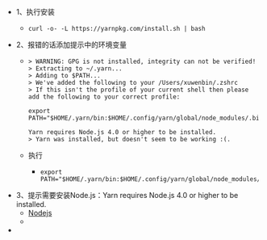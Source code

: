- 1、执行安装
	- ```
	  curl -o- -L https://yarnpkg.com/install.sh | bash
	  ```
- 2、报错的话添加提示中的环境变量
	- ```
	  > WARNING: GPG is not installed, integrity can not be verified!
	  > Extracting to ~/.yarn...
	  > Adding to $PATH...
	  > We've added the following to your /Users/xuwenbin/.zshrc
	  > If this isn't the profile of your current shell then please add the following to your correct profile:
	     
	  export PATH="$HOME/.yarn/bin:$HOME/.config/yarn/global/node_modules/.bin:$PATH"
	  
	  Yarn requires Node.js 4.0 or higher to be installed.
	  > Yarn was installed, but doesn't seem to be working :(.
	  ```
	- 执行
		- ```
		  export PATH="$HOME/.yarn/bin:$HOME/.config/yarn/global/node_modules/.bin:$PATH"
		  ```
- 3、提示需要安装Node.js：Yarn requires Node.js 4.0 or higher to be installed.
	- [Nodejs](https://nodejs.org/en/)
	-
-